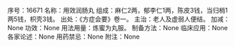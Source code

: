 序号：16671
名称：用效润肠丸
组成：麻仁2两，郁李仁1两，陈皮3钱，当归梢1两5钱，枳壳3钱。
出处：《方症会要》卷一。
主治：老人及虚弱人便结。
加减：None
功效：None
用法用量：炼蜜为丸服。
制备方法：None
临床应用：None
各家论述：None
用药禁忌：None
附注：None
